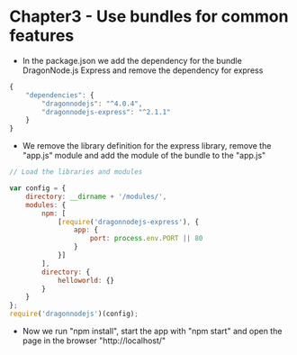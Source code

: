 # Chapter3 - Use bundles for common features
- In the package.json we add the dependency for the bundle DragonNode.js Express and remove the dependency for express
```javascript
{
    "dependencies": {
        "dragonnodejs": "^4.0.4",
        "dragonnodejs-express": "^2.1.1"
    }
}
```
- We remove the library definition for the express library, remove the "app.js" module and add the module of the bundle to the "app.js"
```javascript
// Load the libraries and modules

var config = {
    directory: __dirname + '/modules/',
    modules: {
        npm: [
            [require('dragonnodejs-express'), {
                app: {
                    port: process.env.PORT || 80
                }
            }]
        ],
        directory: {
            helloworld: {}
        }
    }
};
require('dragonnodejs')(config);
```
- Now we run "npm install", start the app with "npm start" and open the page in the browser "http://localhost/"
